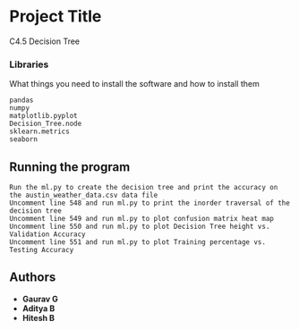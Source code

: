 # Project Title

C4.5 Decision Tree


### Libraries

What things you need to install the software and how to install them

```
pandas
numpy
matplotlib.pyplot
Decision_Tree.node
sklearn.metrics
seaborn
```


## Running the program 


```
Run the ml.py to create the decision tree and print the accuracy on the austin_weather_data.csv data file
Uncomment line 548 and run ml.py to print the inorder traversal of the decision tree
Uncomment line 549 and run ml.py to plot confusion matrix heat map 
Uncomment line 550 and run ml.py to plot Decision Tree height vs. Validation Accuracy
Uncomment line 551 and run ml.py to plot Training percentage vs. Testing Accuracy 
```



## Authors

* **Gaurav G** 
* **Aditya B** 
* **Hitesh B** 



